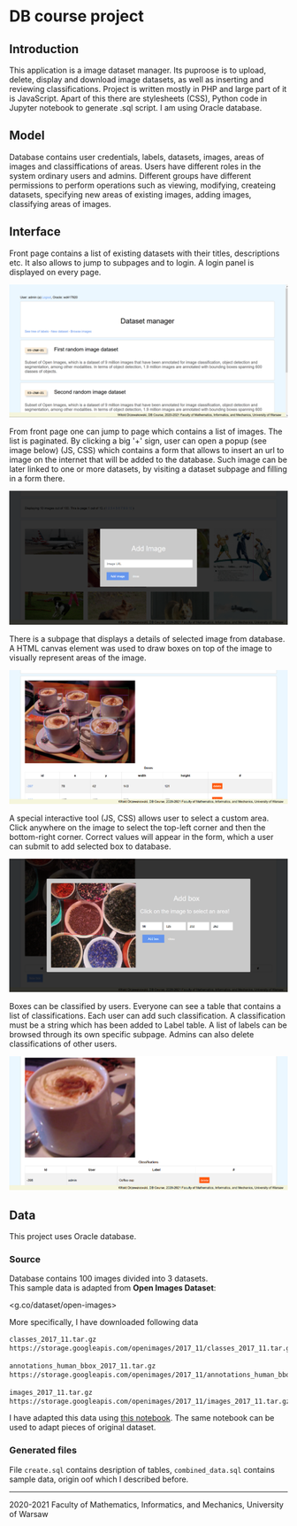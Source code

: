 # DB course project
## Introduction
This application is a image dataset manager. Its puproose is to upload, delete, display and download image datasets, as well as inserting and reviewing classifications. Project is written mostly in PHP and large part of it is JavaScript. Apart of this there are stylesheets (CSS), Python code in Jupyter notebook to generate .sql script. I am using Oracle database.

## Model
Database contains user credentials, labels, datasets, images, areas of images and classiffications of areas. Users have different roles in the system ordinary users and admins. Different groups have different permissions to perform operations such as viewing, modifying, createing datasets, specifying new areas of existing images, adding images, classifying areas of images.


## Interface
Front page contains a list of existing datasets with their titles, descriptions etc. It also allows to jump to subpages and to login. A login panel is displayed on every page. 

![Image 1](images/1.png)

From front page one can jump to page which contains a list of images. The list is paginated. By clicking a big '+' sign, user can open a popup (see image below) (JS, CSS) which contains a form that allows to insert an url to image on the internet that will be added to the database. Such image can be later linked to one or more datasets, by visiting a dataset subpage and filling in a form there. 

![Image 2](images/2.png)

There is a subpage that displays a details of selected image from database. A HTML canvas element was used to draw boxes on top of the image to visually represent areas of the image.

![Image 3](images/3.png)

A special interactive tool (JS, CSS) allows user to select a custom area. Click anywhere on the image to select the top-left corner and then the bottom-right corner. Correct values will appear in the form, which a user can submit to add selected box to database.

![Image 4](images/4.png)

Boxes can be classified by users. Everyone can see a table that contains a list of classifications. Each user can add such classification. A classification must be a string which has been added to Label table. A list of labels can be browsed through its own specific subpage. Admins can also delete classifications of other users.

![Image 5](images/5.png)


## Data
This project uses Oracle database.

### Source
Database contains 100 images divided into 3 datasets.  
This sample data is adapted from __Open Images Dataset__:

<g.co/dataset/open-images>

More specifically, I have downloaded following data
```
classes_2017_11.tar.gz
https://storage.googleapis.com/openimages/2017_11/classes_2017_11.tar.gz

annotations_human_bbox_2017_11.tar.gz
https://storage.googleapis.com/openimages/2017_11/annotations_human_bbox_2017_11.tar.gz

images_2017_11.tar.gz
https://storage.googleapis.com/openimages/2017_11/images_2017_11.tar.gz
```

I have adapted this data using [this notebook](data/dataformatting.ipynb).
The same notebook can be used to adapt pieces of original dataset.

### Generated files
File `create.sql` contains desription of tables, `combined_data.sql` contains sample data, origin oof which I described before.

---

2020-2021 Faculty of Mathematics, Informatics, and Mechanics, University of Warsaw